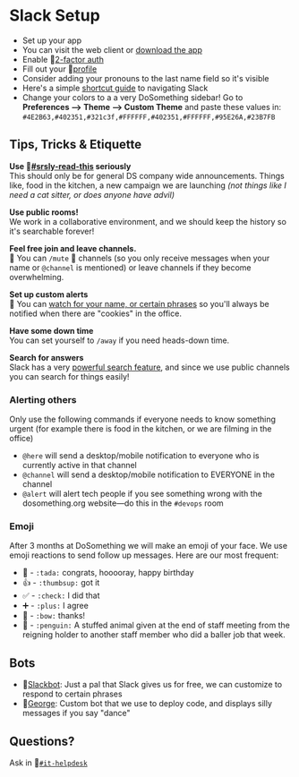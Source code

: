 # Slack Setup
- Set up your app 
 - You can visit the web client or [download the app](https://slack.com/downloads)
- Enable 🔐[2-factor auth](https://slack.zendesk.com/hc/en-us/articles/204509068-Enabling-two-factor-authentication)
- Fill out your 🔐[profile](https://dosomething.slack.com/account/profile)
 - Consider adding your pronouns to the last name field so it's visible
- Here's a simple [shortcut guide](https://get.slack.help/hc/en-us/articles/217626358-Cheat-sheet-for-basics-and-shortcuts) to navigating Slack 
- Change your colors to a a very DoSomething sidebar! Go to **Preferences –> Theme –> Custom Theme** and paste these values in: 
`#4E2B63,#402351,#321c3f,#FFFFFF,#402351,#FFFFFF,#95E26A,#23B7FB`
 

## Tips, Tricks & Etiquette 
**Use 🔐[#srsly-read-this](https://dosomething.slack.com/archives/srsly-read-this) seriously**  
This should only be for general DS company wide announcements. Things like, food in the kitchen, a new campaign we are launching *(not things like I need a cat sitter, or does anyone have advil)*
 
**Use public rooms!**  
We work in a collaborative environment, and we should keep the history so it's searchable forever!

**Feel free join and leave channels.**  
👋 You can `/mute` 🔕 channels (so you only receive messages when your name or `@channel` is mentioned) or leave channels if they become overwhelming.

**Set up custom alerts**  
🔔 You can [watch for your name, or certain phrases](https://get.slack.help/hc/en-us/articles/201398467-Highlight-word-notifications) so you'll always be notified when there are "cookies" in the office. 

**Have some down time**  
You can set yourself to `/away` if you need heads-down time.

**Search for answers**  
Slack has a very [powerful search feature](https://get.slack.help/hc/en-us/articles/202528808-Searching-in-Slack), and since we use public channels you can search for things easily!

### Alerting others  
Only use the following commands if everyone needs to know something urgent (for example there is food in the kitchen, or we are filming in the office) 
- `@here` will send a desktop/mobile notification to everyone who is currently active in that channel
- `@channel` will send a desktop/mobile notification to EVERYONE in the channel
- `@alert` will alert tech people if you see something wrong with the dosomething.org website—do this in the `#devops` room

### Emoji  
After 3 months at DoSomething we will make an emoji of your face.
We use emoji reactions to send follow up messages. Here are our most frequent:
- 🎉 - `:tada:` congrats, hooooray, happy birthday
- 👍 - `:thumbsup:` got it
- ✅ - `:check:` I did that 
- ➕ - `:plus:` I agree
- 🙇 - `:bow:` thanks!
- 🐧 - `:penguin:` A stuffed animal given at the end of staff meeting from the reigning holder to another staff member who did a baller job that week.

## Bots 
- 🔐[Slackbot](https://dosomething.slack.com/customize/slackbot): Just a pal that Slack gives us for free, we can customize to respond to certain phrases 
- 🔐[George](https://github.com/DoSomething/hubot-george): Custom bot that we use to deploy code, and displays silly messages if you say "dance" 

## Questions?
Ask in 🔐[`#it-helpdesk`](https://dosomething.slack.com/archives/it-helpdesk)
